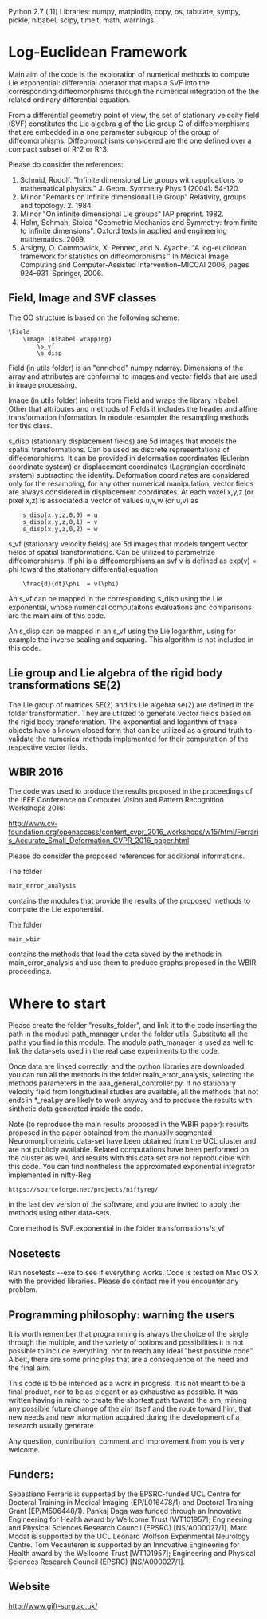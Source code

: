 Python 2.7 (.11)
Libraries: numpy, matplotlib, copy, os, tabulate, sympy, pickle, nibabel, scipy, timeit, math, warnings.


# Log-Euclidean Framework

Main aim of the code is the exploration of numerical methods to compute Lie exponential: differential operator that 
maps a SVF into the corresponding diffeomorphisms through the numerical integration of the the related ordinary 
differential equation.

From a differential geometry point of view, the set of stationary velocity field (SVF) constitutes the Lie algebra g 
of the Lie group G of diffeomorphisms that are embedded in a one parameter subgroup of the group of diffeomorphisms.
Diffeomorphisms considered are the one defined over a compact subset of R^2 or R^3.


Please do consider the references:

1. Schmid, Rudolf. "Infinite dimensional Lie groups with applications to mathematical physics." J. Geom. Symmetry Phys 1 (2004): 54-120.
2. Milnor "Remarks on infinite dimensional Lie Group" Relativity, groups and topology. 2. 1984.
3. Milnor "On infinite dimensional Lie groups" IAP preprint. 1982.
4. Holm, Schmah, Stoica "Geometric Mechanics and Symmetry: from finite to infinite dimensions". Oxford
texts in applied and engineering mathematics. 2009.
5. Arsigny, O. Commowick, X. Pennec, and N. Ayache. "A log-euclidean framework for statistics on diffeomorphisms." In Medical Image Computing and Computer-Assisted Intervention–MICCAI 2006, pages 924–931. Springer, 2006.


## Field, Image and SVF classes

The OO structure is based on the following scheme:

    \Field
        \Image (nibabel wrapping)
            \s_vf
            \s_disp


Field (in utils folder) is an "enriched" numpy ndarray.
    Dimensions of the array and attributes are conformal to images and vector fields
    that are used in image processing.

Image (in utils folder) inherits from Field and wraps the library nibabel.
    Other that attributes and methods of Fields it includes the header and affine transformation
    information. In module resampler the resampling methods for this class.


s_disp (stationary displacement fields) are 5d images that models the spatial transformations.
    Can be used as discrete representations of diffeomorphisms.
    It can be provided in deformation coordinates (Eulerian coordinate system) or displacement coordinates (Lagrangian coordinate system) subtracting the identity. Deformation coordinates are considered only for the resampling, for any other numerical manipulation, vector fields are always considered in displacement coordinates.
    At each voxel x,y,z (or pixel x,z) is associated a vector of values u,v,w (or u,v) as

        s_disp(x,y,z,0,0) = u
        s_disp(x,y,z,0,1) = v
        s_disp(x,y,z,0,2) = w


s_vf (stationary velocity fields) are 5d images that models tangent vector fields of spatial transformations.
    Can be utilized to parametrize diffeomorphisms.
    If phi is a diffeomorphisms an svf v is defined as exp(v) = phi toward the stationary differential equation

        \frac{d}{dt}\phi  = v(\phi)

An s_vf can be mapped in the corresponding s_disp using the Lie exponential, whose numerical computaitons evaluations and comparisons are the main aim of this code.

An s_disp can be mapped in an s_vf using the Lie logarithm, using for example the inverse scaling and squaring. This algorithm is not included in this code.

## Lie group and Lie algebra of the rigid body transformations SE(2)

The Lie group of matrices SE(2) and its Lie algebra se(2) are defined in the folder transformation.
They are utilized to generate vector fields based on the rigid body transformation.
The exponential and logarithm of these objects have a known closed form that can be utilized as a ground
truth to validate the numerical methods implemented for their computation of the respective vector fields.

## WBIR 2016

The code was used to produce the results proposed in the proceedings of the IEEE Conference on Computer Vision and Pattern Recognition Workshops 2016:

http://www.cv-foundation.org/openaccess/content_cvpr_2016_workshops/w15/html/Ferraris_Accurate_Small_Deformation_CVPR_2016_paper.html


Please do consider the proposed references for additional informations.

The folder 

    main_error_analysis

contains the modules that provide the results of the proposed methods to compute the Lie exponential.
 
The folder 

    main_wbir

contains the methods that load the data saved by the methods in main_error_analysis and use them to produce graphs proposed in the WBIR proceedings.
 
 
# Where to start


Please create the folder "results_folder", and link it to the code inserting the path in the moduel path_manager under the folder utils. Substitute all the paths you find in this module. The module path_manager is used as well to link the data-sets used in the real case experiments to the code.

Once data are linked correctly, and the python libraries are downloaded, you can run all the methods in the folder 
main_error_analysis, selecting the methods parameters in the aaa_general_controller.py. 
If no stationary velocity field from longitudinal studies are available, all the methods that not ends in *_real.py
are likely to work anyway and to produce the results with sinthetic data generated inside the code.

Note (to reproduce the main results proposed in the WBIR paper): results proposed in the paper obtained 
from the manually segmented Neuromorphometric data-set have been obtained from the UCL cluster and are not publicly available. 
Related computations have been performed on the cluster as well, and results with this data set are not reproducible with this code. 
You can find nontheless the approximated exponential integrator implemented in nifty-Reg

    https://sourceforge.net/projects/niftyreg/

in the last dev version of the software, and you are invited to apply the methods using other data-sets.

Core method is SVF.exponential in the folder transformations/s_vf

## Nosetests

Run nosetests --exe to see if everything works. Code is tested on Mac OS X with the provided libraries. Please do contact me if you encounter any problem.

## Programming philosophy: warning the users

It is worth remember that programming is always the choice of the single through the multiple, and the variety of options 
and possibilities it is not possible to include everything, nor to reach any ideal 
"best possible code".
Albeit, there are some principles that are a consequence of the need and the final aim.
 
This code is to be intended as a work in progress. It is not meant to be a final product, nor to be as elegant or as 
exhaustive as possible.
It was written having in mind to create the shortest path toward the aim, mining any possible future change of 
the aim itself and the route toward him, that new needs and new information acquired during the development of a 
research usually generate.
 
Any question, contribution, comment and improvement from you is very welcome.


## Funders:

Sebastiano Ferraris is supported by the EPSRC-funded UCL Centre for Doctoral Training in Medical Imaging (EP/L016478/1) 
and Doctoral Training Grant (EP/M506448/1). Pankaj Daga was funded through an Innovative Engineering for Health award 
by Wellcome Trust [WT101957]; Engineering and Physical Sciences Research Council (EPSRC) [NS/A000027/1]. Marc Modat is 
supported by the UCL Leonard Wolfson Experimental Neurology Centre. Tom Vecauteren is supported by an Innovative 
Engineering for Health award by the Wellcome Trust [WT101957]; Engineering and Physical Sciences Research Council 
(EPSRC) [NS/A000027/1].

## Website

http://www.gift-surg.ac.uk/
